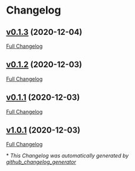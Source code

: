 # Changelog

## [v0.1.3](https://github.com/agpenton/chef-ubuntu-base/tree/v0.1.3) (2020-12-04)

[Full Changelog](https://github.com/agpenton/chef-ubuntu-base/compare/v0.1.2...v0.1.3)

## [v0.1.2](https://github.com/agpenton/chef-ubuntu-base/tree/v0.1.2) (2020-12-03)

[Full Changelog](https://github.com/agpenton/chef-ubuntu-base/compare/v0.1.1...v0.1.2)

## [v0.1.1](https://github.com/agpenton/chef-ubuntu-base/tree/v0.1.1) (2020-12-03)

[Full Changelog](https://github.com/agpenton/chef-ubuntu-base/compare/v1.0.1...v0.1.1)

## [v1.0.1](https://github.com/agpenton/chef-ubuntu-base/tree/v1.0.1) (2020-12-03)

[Full Changelog](https://github.com/agpenton/chef-ubuntu-base/compare/3e16aff8ad86b00d1cb12dcba558308b81c4a312...v1.0.1)



\* *This Changelog was automatically generated by [github_changelog_generator](https://github.com/github-changelog-generator/github-changelog-generator)*
